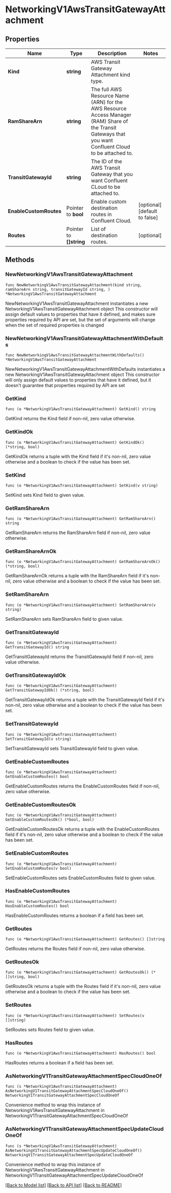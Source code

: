 # NetworkingV1AwsTransitGatewayAttachment

## Properties

Name | Type | Description | Notes
------------ | ------------- | ------------- | -------------
**Kind** | **string** | AWS Transit Gateway Attachment kind type. | 
**RamShareArn** | **string** | The full AWS Resource Name (ARN) for the AWS Resource Access Manager (RAM) Share of the Transit Gateways that you want Confluent Cloud to be attached to. | 
**TransitGatewayId** | **string** | The ID of the AWS Transit Gateway that you want Confluent CLoud to be attached to. | 
**EnableCustomRoutes** | Pointer to **bool** | Enable custom destination routes in Confluent Cloud. | [optional] [default to false]
**Routes** | Pointer to **[]string** | List of destination routes. | [optional] 

## Methods

### NewNetworkingV1AwsTransitGatewayAttachment

`func NewNetworkingV1AwsTransitGatewayAttachment(kind string, ramShareArn string, transitGatewayId string, ) *NetworkingV1AwsTransitGatewayAttachment`

NewNetworkingV1AwsTransitGatewayAttachment instantiates a new NetworkingV1AwsTransitGatewayAttachment object
This constructor will assign default values to properties that have it defined,
and makes sure properties required by API are set, but the set of arguments
will change when the set of required properties is changed

### NewNetworkingV1AwsTransitGatewayAttachmentWithDefaults

`func NewNetworkingV1AwsTransitGatewayAttachmentWithDefaults() *NetworkingV1AwsTransitGatewayAttachment`

NewNetworkingV1AwsTransitGatewayAttachmentWithDefaults instantiates a new NetworkingV1AwsTransitGatewayAttachment object
This constructor will only assign default values to properties that have it defined,
but it doesn't guarantee that properties required by API are set

### GetKind

`func (o *NetworkingV1AwsTransitGatewayAttachment) GetKind() string`

GetKind returns the Kind field if non-nil, zero value otherwise.

### GetKindOk

`func (o *NetworkingV1AwsTransitGatewayAttachment) GetKindOk() (*string, bool)`

GetKindOk returns a tuple with the Kind field if it's non-nil, zero value otherwise
and a boolean to check if the value has been set.

### SetKind

`func (o *NetworkingV1AwsTransitGatewayAttachment) SetKind(v string)`

SetKind sets Kind field to given value.


### GetRamShareArn

`func (o *NetworkingV1AwsTransitGatewayAttachment) GetRamShareArn() string`

GetRamShareArn returns the RamShareArn field if non-nil, zero value otherwise.

### GetRamShareArnOk

`func (o *NetworkingV1AwsTransitGatewayAttachment) GetRamShareArnOk() (*string, bool)`

GetRamShareArnOk returns a tuple with the RamShareArn field if it's non-nil, zero value otherwise
and a boolean to check if the value has been set.

### SetRamShareArn

`func (o *NetworkingV1AwsTransitGatewayAttachment) SetRamShareArn(v string)`

SetRamShareArn sets RamShareArn field to given value.


### GetTransitGatewayId

`func (o *NetworkingV1AwsTransitGatewayAttachment) GetTransitGatewayId() string`

GetTransitGatewayId returns the TransitGatewayId field if non-nil, zero value otherwise.

### GetTransitGatewayIdOk

`func (o *NetworkingV1AwsTransitGatewayAttachment) GetTransitGatewayIdOk() (*string, bool)`

GetTransitGatewayIdOk returns a tuple with the TransitGatewayId field if it's non-nil, zero value otherwise
and a boolean to check if the value has been set.

### SetTransitGatewayId

`func (o *NetworkingV1AwsTransitGatewayAttachment) SetTransitGatewayId(v string)`

SetTransitGatewayId sets TransitGatewayId field to given value.


### GetEnableCustomRoutes

`func (o *NetworkingV1AwsTransitGatewayAttachment) GetEnableCustomRoutes() bool`

GetEnableCustomRoutes returns the EnableCustomRoutes field if non-nil, zero value otherwise.

### GetEnableCustomRoutesOk

`func (o *NetworkingV1AwsTransitGatewayAttachment) GetEnableCustomRoutesOk() (*bool, bool)`

GetEnableCustomRoutesOk returns a tuple with the EnableCustomRoutes field if it's non-nil, zero value otherwise
and a boolean to check if the value has been set.

### SetEnableCustomRoutes

`func (o *NetworkingV1AwsTransitGatewayAttachment) SetEnableCustomRoutes(v bool)`

SetEnableCustomRoutes sets EnableCustomRoutes field to given value.

### HasEnableCustomRoutes

`func (o *NetworkingV1AwsTransitGatewayAttachment) HasEnableCustomRoutes() bool`

HasEnableCustomRoutes returns a boolean if a field has been set.

### GetRoutes

`func (o *NetworkingV1AwsTransitGatewayAttachment) GetRoutes() []string`

GetRoutes returns the Routes field if non-nil, zero value otherwise.

### GetRoutesOk

`func (o *NetworkingV1AwsTransitGatewayAttachment) GetRoutesOk() (*[]string, bool)`

GetRoutesOk returns a tuple with the Routes field if it's non-nil, zero value otherwise
and a boolean to check if the value has been set.

### SetRoutes

`func (o *NetworkingV1AwsTransitGatewayAttachment) SetRoutes(v []string)`

SetRoutes sets Routes field to given value.

### HasRoutes

`func (o *NetworkingV1AwsTransitGatewayAttachment) HasRoutes() bool`

HasRoutes returns a boolean if a field has been set.


### AsNetworkingV1TransitGatewayAttachmentSpecCloudOneOf

`func (s *NetworkingV1AwsTransitGatewayAttachment) AsNetworkingV1TransitGatewayAttachmentSpecCloudOneOf() NetworkingV1TransitGatewayAttachmentSpecCloudOneOf`

Convenience method to wrap this instance of NetworkingV1AwsTransitGatewayAttachment in NetworkingV1TransitGatewayAttachmentSpecCloudOneOf

### AsNetworkingV1TransitGatewayAttachmentSpecUpdateCloudOneOf

`func (s *NetworkingV1AwsTransitGatewayAttachment) AsNetworkingV1TransitGatewayAttachmentSpecUpdateCloudOneOf() NetworkingV1TransitGatewayAttachmentSpecUpdateCloudOneOf`

Convenience method to wrap this instance of NetworkingV1AwsTransitGatewayAttachment in NetworkingV1TransitGatewayAttachmentSpecUpdateCloudOneOf

[[Back to Model list]](../README.md#documentation-for-models) [[Back to API list]](../README.md#documentation-for-api-endpoints) [[Back to README]](../README.md)


